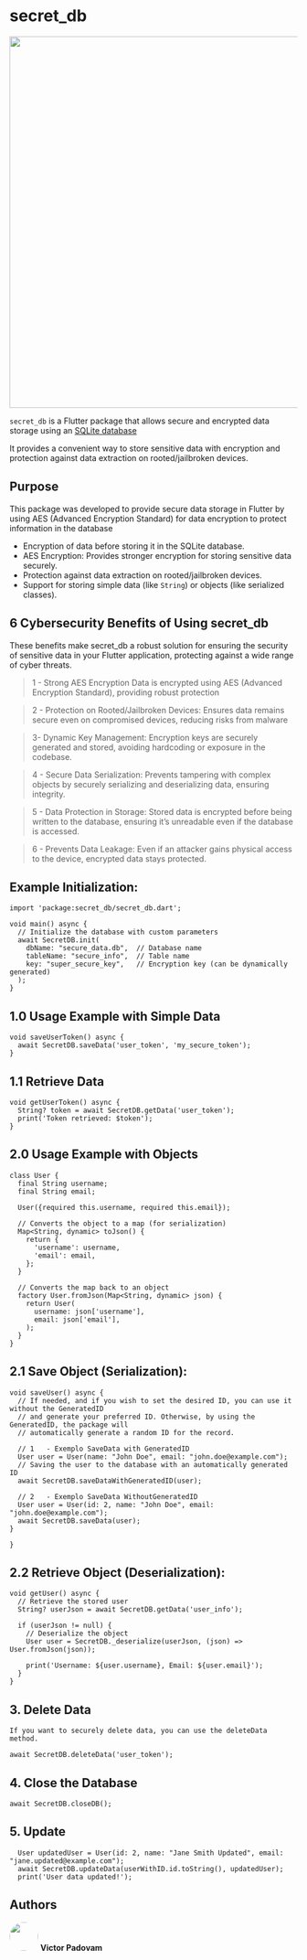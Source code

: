 # secret_db

<img src="https://i.ibb.co/DPb94w7R/Secret-DB.png" width="650"/>



`secret_db` is a Flutter package that allows secure and encrypted data storage using an [SQLite database](https://pub.dev/packages/sqflite)

It provides a convenient way to store sensitive data with encryption and protection against data extraction on rooted/jailbroken devices.

## Purpose

This package was developed to provide secure data storage in Flutter by using AES (Advanced Encryption Standard) for data encryption to protect information in the database

- Encryption of data before storing it in the SQLite database.
- AES Encryption: Provides stronger encryption for storing sensitive data securely.
- Protection against data extraction on rooted/jailbroken devices.
- Support for storing simple data (like `String`) or objects (like serialized classes).

## 6 Cybersecurity Benefits of Using secret_db

These benefits make secret_db a robust solution for ensuring the security of sensitive data in your Flutter application, protecting against a wide range of cyber threats.

> 1 - Strong AES Encryption Data is encrypted using AES (Advanced Encryption Standard), providing robust protection

> 2 - Protection on Rooted/Jailbroken Devices: Ensures data remains secure even on compromised devices, reducing risks from malware

> 3- Dynamic Key Management: Encryption keys are securely generated and stored, avoiding hardcoding or exposure in the codebase.

> 4 - Secure Data Serialization: Prevents tampering with complex objects by securely serializing and deserializing data, ensuring integrity.

> 5 -  Data Protection in Storage: Stored data is encrypted before being written to the database, ensuring it’s unreadable even if the database is accessed.

> 6 - Prevents Data Leakage: Even if an attacker gains physical access to the device, encrypted data stays protected.

  
## Example Initialization:
```
import 'package:secret_db/secret_db.dart';

void main() async {
  // Initialize the database with custom parameters
  await SecretDB.init(
    dbName: "secure_data.db",  // Database name
    tableName: "secure_info",  // Table name
    key: "super_secure_key",   // Encryption key (can be dynamically generated)
  );
}
```

## 1.0 Usage Example with Simple Data
```
void saveUserToken() async {
  await SecretDB.saveData('user_token', 'my_secure_token');
}
```
## 1.1 Retrieve Data
```
void getUserToken() async {
  String? token = await SecretDB.getData('user_token');
  print('Token retrieved: $token');
}
```
## 2.0 Usage Example with Objects
```
class User {
  final String username;
  final String email;

  User({required this.username, required this.email});

  // Converts the object to a map (for serialization)
  Map<String, dynamic> toJson() {
    return {
      'username': username,
      'email': email,
    };
  }

  // Converts the map back to an object
  factory User.fromJson(Map<String, dynamic> json) {
    return User(
      username: json['username'],
      email: json['email'],
    );
  }
}

```
## 2.1 Save Object (Serialization):
```
void saveUser() async {
  // If needed, and if you wish to set the desired ID, you can use it without the GeneratedID
  // and generate your preferred ID. Otherwise, by using the GeneratedID, the package will 
  // automatically generate a random ID for the record.

  // 1   - Exemplo SaveData with GeneratedID
  User user = User(name: "John Doe", email: "john.doe@example.com");
  // Saving the user to the database with an automatically generated ID
  await SecretDB.saveDataWithGeneratedID(user);

  // 2   - Exemplo SaveData WithoutGeneratedID
  User user = User(id: 2, name: "John Doe", email: "john.doe@example.com");
  await SecretDB.saveData(user);
}

}
```
## 2.2 Retrieve Object (Deserialization):
```
void getUser() async {
  // Retrieve the stored user
  String? userJson = await SecretDB.getData('user_info');
  
  if (userJson != null) {
    // Deserialize the object
    User user = SecretDB._deserialize(userJson, (json) => User.fromJson(json));
    
    print('Username: ${user.username}, Email: ${user.email}');
  }
}
```
## 3. Delete Data
```
If you want to securely delete data, you can use the deleteData method.

await SecretDB.deleteData('user_token');
```
## 4. Close the Database
```
await SecretDB.closeDB();
```

## 5. Update
```
  User updatedUser = User(id: 2, name: "Jane Smith Updated", email: "jane.updated@example.com");
  await SecretDB.updateData(userWithID.id.toString(), updatedUser);
  print('User data updated!');
```

## Authors
[<img src="https://i.ibb.co/zh5qKCT8/1634843275524.jpg" width="50" height="50" style="width: 50px; height: 50px; border-radius: 50%; object-fit: cover;">](https://www.linkedin.com/in/victor-padovam-b4b4b715b/) **Victor Padovam**



